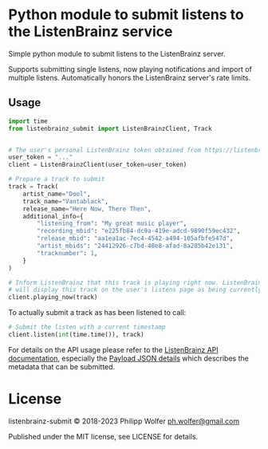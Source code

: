 # Python module to submit listens to the ListenBrainz service

Simple python module to submit listens to the ListenBrainz server.

Supports submitting single listens, now playing notifications and import of
multiple listens. Automatically honors the ListenBrainz server's rate limits.


## Usage

```python
import time
from listenbrainz_submit import ListenBrainzClient, Track


# The user's personal ListenBrainz token obtained from https://listenbrainz.org/profile/
user_token = "..."
client = ListenBrainzClient(user_token=user_token)

# Prepare a track to submit
track = Track(
    artist_name="Dool",
    track_name="Vantablack",
    release_name="Here Now, There Then",
    additional_info={
        "listening_from": "My great music player",
        "recording_mbid": "e225fb84-dc9a-419e-adcd-9890f59ec432",
        "release_mbid": "aa1ea1ac-7ec4-4542-a494-105afbfe547d",
        "artist_mbids": "24412926-c7bd-48e8-afad-8a285b42e131",
        "tracknumber": 1,
    }
)

# Inform ListenBrainz that this track is playing right now. ListenBrainz
# will display this track on the user's listens page as being currently played.
client.playing_now(track)
```

To actually submit a track as has been listened to call:

```python
# Submit the listen with a current timestamp
client.listen(int(time.time()), track)
```

For details on the API usage please refer to the
[ListenBrainz API documentation](https://listenbrainz.readthedocs.io/en/production/),
especially the [Payload JSON details](https://listenbrainz.readthedocs.io/en/production/dev/json/#payload-json-details)
which describes the metadata that can be submitted.


# License

listenbrainz-submit © 2018-2023 Philipp Wolfer ph.wolfer@gmail.com

Published under the MIT license, see LICENSE for details.
